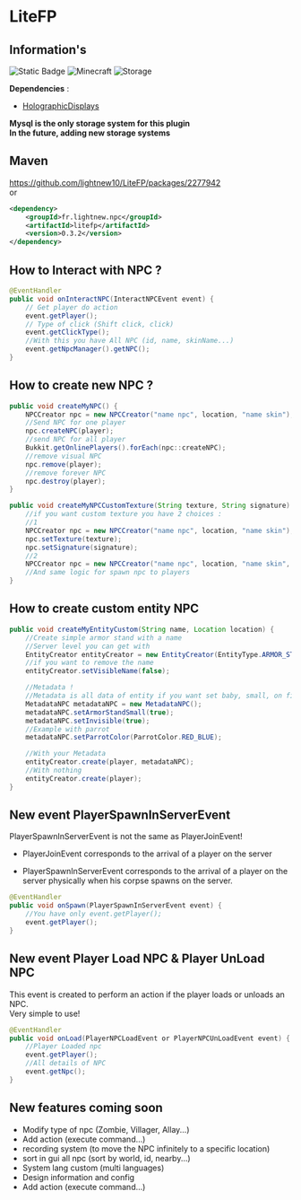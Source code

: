 # LiteFP

## Information's

![Static Badge](https://img.shields.io/badge/By-lightnew-blue)
![Minecraft](https://img.shields.io/badge/Minecraft-1.20.1-brightgreen)
![Storage](https://img.shields.io/badge/Storage-MySQL-purple)


**Dependencies** :
 - [HolographicDisplays](https://ci.codemc.io/job/filoghost/job/HolographicDisplays/)

**Mysql is the only storage system for this plugin**
<br>
**In the future, adding new storage systems**

## Maven
https://github.com/lightnew10/LiteFP/packages/2277942
<br>
or
```xml
<dependency>
    <groupId>fr.lightnew.npc</groupId>
    <artifactId>litefp</artifactId>
    <version>0.3.2</version>
</dependency>
```

## How to Interact with NPC ?

```java
@EventHandler
public void onInteractNPC(InteractNPCEvent event) {
    // Get player do action
    event.getPlayer();
    // Type of click (Shift click, click)
    event.getClickType();
    //With this you have All NPC (id, name, skinName...)
    event.getNpcManager().getNPC();
}
```

## How to create new NPC ?

```java
public void createMyNPC() {
    NPCCreator npc = new NPCCreator("name npc", location, "name skin");
    //Send NPC for one player
    npc.createNPC(player);
    //send NPC for all player
    Bukkit.getOnlinePlayers().forEach(npc::createNPC);
    //remove visual NPC
    npc.remove(player);
    //remove forever NPC
    npc.destroy(player);
}

public void createMyNPCCustomTexture(String texture, String signature) {
    //if you want custom texture you have 2 choices :
    //1
    NPCCreator npc = new NPCCreator("name npc", location, "name skin");
    npc.setTexture(texture);
    npc.setSignature(signature);
    //2
    NPCCreator npc = new NPCCreator("name npc", location, "name skin", texture, signature);
    //And same logic for spawn npc to players
}
```

## How to create custom entity NPC

```java
public void createMyEntityCustom(String name, Location location) {
    //Create simple armor stand with a name
    //Server level you can get with 
    EntityCreator entityCreator = new EntityCreator(EntityType.ARMOR_STAND, player.getLocation(), ServerUtils.getServerLevel(), "test");
    //if you want to remove the name
    entityCreator.setVisibleName(false);

    //Metadata !
    //Metadata is all data of entity if you want set baby, small, on fire...
    MetadataNPC metadataNPC = new MetadataNPC();
    metadataNPC.setArmorStandSmall(true);
    metadataNPC.setInvisible(true);
    //Example with parrot
    metadataNPC.setParrotColor(ParrotColor.RED_BLUE);

    //With your Metadata
    entityCreator.create(player, metadataNPC);
    //With nothing
    entityCreator.create(player);
}
```

## New event PlayerSpawnInServerEvent
PlayerSpawnInServerEvent is not the same as PlayerJoinEvent!

- PlayerJoinEvent corresponds to the arrival of a player on the server

- PlayerSpawnInServerEvent corresponds to the arrival of a player on the server physically when his corpse spawns on the server.
```java
@EventHandler
public void onSpawn(PlayerSpawnInServerEvent event) {
    //You have only event.getPlayer();
    event.getPlayer();
}
```

## New event Player Load NPC & Player UnLoad NPC
This event is created to perform an action if the player loads or unloads an NPC.
<br>
Very simple to use!
```java
@EventHandler
public void onLoad(PlayerNPCLoadEvent or PlayerNPCUnLoadEvent event) {
    //Player Loaded npc
    event.getPlayer();
    //All details of NPC
    event.getNpc();
}
```

## New features coming soon
- Modify type of npc (Zombie, Villager, Allay...)
- Add action (execute command...)
- recording system (to move the NPC infinitely to a specific location)
- sort in gui all npc (sort by world, id, nearby...)
- System lang custom (multi languages)
- Design information and config
- Add action (execute command...)
